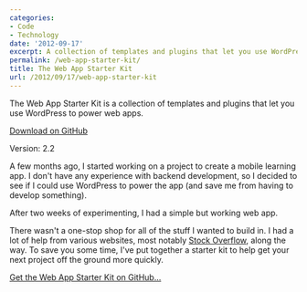 ```yaml
---
categories:
- Code
- Technology
date: '2012-09-17'
excerpt: A collection of templates and plugins that let you use WordPress to power web app.
permalink: /web-app-starter-kit/
title: The Web App Starter Kit
url: /2012/09/17/web-app-starter-kit
---
```


<div class="callout"><p class="tall">The Web App Starter Kit is a collection of templates and plugins that let you use WordPress to power web apps.</p>

<p class="text-center"><a class="btn btn-large" href="http://cferdinandi.github.com/web-app-starter-kit/"><i class="icon-download"></i> Download on GitHub</a></p>

<p class="muted text-center no-space-bottom">Version: 2.2</p></div>

A few months ago, I started working on a project to create a mobile learning app. I don't have any experience with backend development, so I decided to see if I could use WordPress to power the app (and save me from having to develop something).

After two weeks of experimenting, I had a simple but working web app.

There wasn't a one-stop shop for all of the stuff I wanted to build in. I had a lot of help from various websites, most notably <a href="http://stackoverflow.com/">Stock Overflow</a>, along the way. To save you some time, I've put together a starter kit to help get your next project off the ground more quickly.

<a href="http://cferdinandi.github.com/web-app-starter-kit/">Get the Web App Starter Kit on GitHub...</a>